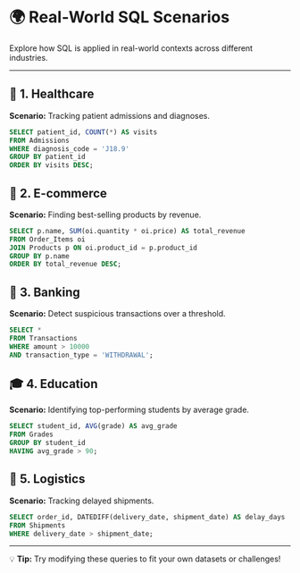 # 🌍 Real-World SQL Scenarios

Explore how SQL is applied in real-world contexts across different industries.

---

## 🏥 1. Healthcare
**Scenario:** Tracking patient admissions and diagnoses.
```sql
SELECT patient_id, COUNT(*) AS visits
FROM Admissions
WHERE diagnosis_code = 'J18.9'
GROUP BY patient_id
ORDER BY visits DESC;
```

## 🛒 2. E-commerce
**Scenario:** Finding best-selling products by revenue.
```sql
SELECT p.name, SUM(oi.quantity * oi.price) AS total_revenue
FROM Order_Items oi
JOIN Products p ON oi.product_id = p.product_id
GROUP BY p.name
ORDER BY total_revenue DESC;
```

## 🏦 3. Banking
**Scenario:** Detect suspicious transactions over a threshold.
```sql
SELECT *
FROM Transactions
WHERE amount > 10000
AND transaction_type = 'WITHDRAWAL';
```

## 🎓 4. Education
**Scenario:** Identifying top-performing students by average grade.
```sql
SELECT student_id, AVG(grade) AS avg_grade
FROM Grades
GROUP BY student_id
HAVING avg_grade > 90;
```

## 🚚 5. Logistics
**Scenario:** Tracking delayed shipments.
```sql
SELECT order_id, DATEDIFF(delivery_date, shipment_date) AS delay_days
FROM Shipments
WHERE delivery_date > shipment_date;
```

---

💡 **Tip:** Try modifying these queries to fit your own datasets or challenges!

